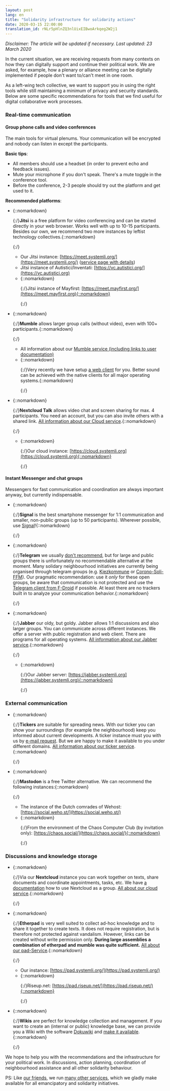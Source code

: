 ```yaml
---
layout: post
lang: en
title: "Solidarity infrastructure for solidarity actions"
date: 2020-03-15 22:00:00
translation_id: rNLr5pHlnZQ3nlUixEIBwoArkqeg2W2j1
---
```


*Disclaimer: The article will be updated if necessary. Last updated: 23 March 2020*

In the current situation, we are receiving requests from many contexts on how they can digitally support and continue their political work.  We are asked, for example, how a plenary or alliance meeting can be digitally implemented if people don't want to/can't meet in one room.

As a left-wing tech collective, we want to support you in using the right tools while still maintaining a minimum of privacy and security standards. Below are some specific recommendations for tools that we find useful for digital collaborative work processes.

<!--more-->

### Real-time communication

#### Group phone calls and video conferences

The main tools for virtual plenums. Your communication will be encrypted and nobody can listen in except the participants.

**Basic tips**:

* All members should use a headset (in order to prevent echo and feedback issues).
* Mute your microphone if you don't speak. There's a mute toggle in the conference tool.
* Before the conference, 2-3 people should try out the platform and get used to it.

**Recommended platforms**:

* {::nomarkdown}<p>{:/}**Jitsi** is a free platform for video conferencing and can be started directly in your web browser. Works well with up to 10-15 participants. Besides our own, we recommend two more instances by leftist technology collectives.{::nomarkdown}</p>{:/}
  * Our Jitsi instance: [https://meet.systemli.org/](https://meet.systemli.org/) ([service page with details](/en/service/meet.html))
  * Jitsi instance of Autistici/Inventati: [https://vc.autistici.org/](https://vc.autistici.org)
  * {::nomarkdown}<p>{:/}Jitsi instance of Mayfirst: [https://meet.mayfirst.org/](https://meet.mayfirst.org){::nomarkdown}</p>{:/}

* {::nomarkdown}<p>{:/}**Mumble** allows larger group calls (without video), even with 100+ participants.{::nomarkdown}</p>{:/}
  * All information about our [Mumble service (including links to user documentation)](/en/service/mumble.html)
  * {::nomarkdown}<p>{:/}Very recently we have setup [a web client](https://talk.systemli.org) for you. Better sound can be achieved with the native clients for all major operating systems.{::nomarkdown}</p>{:/}

* {::nomarkdown}<p>{:/}**Nextcloud Talk** allows video chat and screen sharing for max. 4 participants. You need an account, but you can also invite others with a shared link. [All information about our Cloud service](/en/service/cloud.html).{::nomarkdown}</p>{:/}
  * {::nomarkdown}<p>{:/}Our cloud instance: [https://cloud.systemli.org](https://cloud.systemli.org){::nomarkdown}</p>{:/}

#### Instant Messenger and chat groups

Messengers for fast communication and coordination are always important anyway, but currently indispensable.

* {::nomarkdown}<p>{:/}**Signal** is the best smartphone messenger for 1:1 communication and smaller, non-public groups (up to 50 participants). Wherever possible, use [Signal](https://signal.org/)!{::nomarkdown}</p>{:/}

* {::nomarkdown}<p>{:/}**Telegram** we usually [don't recommend](https://www.kuketz-blog.de/telegram-sicherheit-gibt-es-nur-auf-anfrage-messenger-teil3/), but for large and public groups there is unfortunately no recommendable alternative at the moment. Many solidary neighbourhood initiatives are currently being organised through telegram groups (e.g. [Kiezkommune](https://kiezkommune.noblogs.org/) or [Corono-Soli-FFM](https://www.corona-soli-ffm.org/)). Our pragmatic recommendation: use it *only* for these open groups, be aware that communication is not protected and use the [Telegram client from F-Droid](https://f-droid.org/en/packages/org.telegram.messenger/) if possible. At least there are no trackers built in to analyze your communication behavior.{::nomarkdown}</p>{:/}

* {::nomarkdown}<p>{:/}**Jabber** our oldy, but goldy. Jabber allows 1:1 discussions and also larger groups. You can communicate across different instances. We offer a server with public registration and web client. There are programs for all operating systems. [All information about our Jabber service](/en/service/xmpp.html).{::nomarkdown}</p>{:/}
  * {::nomarkdown}<p>{:/}Our Jabber server: [https://jabber.systemli.org](https://jabber.systemli.org){::nomarkdown}</p>{:/}

### External communication

* {::nomarkdown}<p>{:/}**Tickers** are suitable for spreading news. With our ticker you can show your surroundings (for example the neighbourhood) keep you informed about current developments. A ticker instance must you with us by <a href="mailto:support@systemli.org">e-mail request</a>. But we are happy to make it available to you under different domains. [All information about our ticker service](/en/service/ticker.html).{::nomarkdown}</p>{:/}

* {::nomarkdown}<p>{:/}**Mastodon** is a free Twitter alternative. We can recommend the following instances:{::nomarkdown}</p>{:/}
  * The instance of the Dutch comrades of Wehost: [https://social.weho.st/](https://social.weho.st/)
  * {::nomarkdown}<p>{:/}From the environment of the Chaos Computer Club (by invitation only): [https://chaos.social/](https://chaos.social/){::nomarkdown}</p>{:/}

### Discussions and knowledge storage

* {::nomarkdown}<p>{:/}Via our **Nextcloud** instance you can work together on texts, share documents and coordinate appointments, tasks, etc. We have [a documentation](https://wiki.systemli.org/howto/nextcloud/gruppen) how to use Nextcloud as a group. [All about our cloud service](/en/service/cloud.html).{::nomarkdown}</p>{:/}

* {::nomarkdown}<p>{:/}**Etherpad** is very well suited to collect ad-hoc knowledge and to share it together to create texts. It does not require registration, but is therefore not protected against vandalism. However, links can be created without write permission only. **During large assemblies a combination of etherpad and mumble was quite sufficient.** [All about our pad-Service](/en/service/etherpad.html).{::nomarkdown}</p>{:/}
  * Our instance: [https://pad.systemli.org/](https://pad.systemli.org/)
  * {::nomarkdown}<p>{:/}Riseup.net: [https://pad.riseup.net/](https://pad.riseup.net/){::nomarkdown}</p>{:/}

* {::nomarkdown}<p>{:/}**Wikis** are perfect for knowledge collection and management. If you want to create an (internal or public) knowledge base, we can provide you a Wiki with the software [Dokuwiki](https://www.dokuwiki.org/dokuwiki) and [make it available](/en/service/hosting.html#wikis).{::nomarkdown}</p>{:/}

We hope to help you with the recommendations and the infrastructure for your political work. In discussions, action planning, coordination of neighbourhood assistance and all other solidarity behaviour.

PS: Like [our friends](/en/friends.html), we run [many other services](/en/service/index.html), which we gladly make available for all emancipatory and solidarity initiatives.
